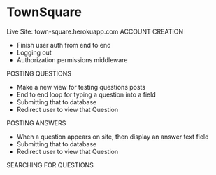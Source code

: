 # TownSquare

Live Site: town-square.herokuapp.com
ACCOUNT CREATION

 - Finish user auth from end to end
 - Logging out
 - Authorization permissions middleware

POSTING QUESTIONS
 - Make a new view for testing questions posts
 - End to end loop for typing a question into a field
 - Submitting that to database
 - Redirect user to view that Question

POSTING ANSWERS
 - When a question appears on site, then display an answer text field
 - Submitting that to database
 - Redirect user to view that Question

SEARCHING FOR QUESTIONS
